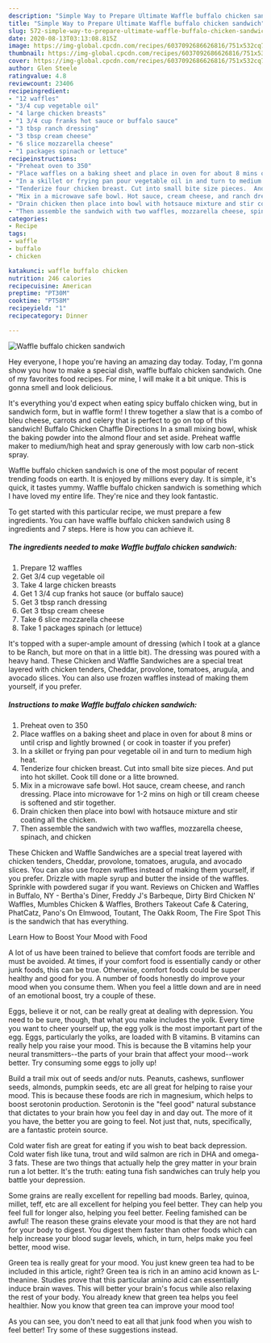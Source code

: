 ```yaml
---
description: "Simple Way to Prepare Ultimate Waffle buffalo chicken sandwich"
title: "Simple Way to Prepare Ultimate Waffle buffalo chicken sandwich"
slug: 572-simple-way-to-prepare-ultimate-waffle-buffalo-chicken-sandwich
date: 2020-08-13T03:13:08.815Z
image: https://img-global.cpcdn.com/recipes/6037092686626816/751x532cq70/waffle-buffalo-chicken-sandwich-recipe-main-photo.jpg
thumbnail: https://img-global.cpcdn.com/recipes/6037092686626816/751x532cq70/waffle-buffalo-chicken-sandwich-recipe-main-photo.jpg
cover: https://img-global.cpcdn.com/recipes/6037092686626816/751x532cq70/waffle-buffalo-chicken-sandwich-recipe-main-photo.jpg
author: Glen Steele
ratingvalue: 4.8
reviewcount: 23406
recipeingredient:
- "12 waffles"
- "3/4 cup vegetable oil"
- "4 large chicken breasts"
- "1 3/4 cup franks hot sauce or buffalo sauce"
- "3 tbsp ranch dressing"
- "3 tbsp cream cheese"
- "6 slice mozzarella cheese"
- "1 packages spinach or lettuce"
recipeinstructions:
- "Preheat oven to 350"
- "Place waffles on a baking sheet and place in oven for about 8 mins or until crisp and lightly browned ( or cook in toaster if you prefer)"
- "In a skillet or frying pan pour vegetable oil in and turn to medium high heat."
- "Tenderize four chicken breast. Cut into small bite size pieces.  And put  into hot skillet. Cook till done or a litte browned."
- "Mix in a microwave safe bowl. Hot sauce, cream cheese, and ranch dressing. Place into microwave for 1-2 mins on high or till cream cheese is softened and stir together."
- "Drain chicken then place into bowl with hotsauce mixture and stir coating all the chicken."
- "Then assemble the sandwich with two waffles, mozzarella cheese, spinach, and chicken"
categories:
- Recipe
tags:
- waffle
- buffalo
- chicken

katakunci: waffle buffalo chicken 
nutrition: 246 calories
recipecuisine: American
preptime: "PT30M"
cooktime: "PT58M"
recipeyield: "1"
recipecategory: Dinner

---
```



![Waffle buffalo chicken sandwich](https://img-global.cpcdn.com/recipes/6037092686626816/751x532cq70/waffle-buffalo-chicken-sandwich-recipe-main-photo.jpg)

Hey everyone, I hope you're having an amazing day today. Today, I'm gonna show you how to make a special dish, waffle buffalo chicken sandwich. One of my favorites food recipes. For mine, I will make it a bit unique. This is gonna smell and look delicious.

It&#39;s everything you&#39;d expect when eating spicy buffalo chicken wing, but in sandwich form, but in waffle form! I threw together a slaw that is a combo of bleu cheese, carrots and celery that is perfect to go on top of this sandwich! Buffalo Chicken Chaffle Directions In a small mixing bowl, whisk the baking powder into the almond flour and set aside. Preheat waffle maker to medium/high heat and spray generously with low carb non-stick spray.

Waffle buffalo chicken sandwich is one of the most popular of recent trending foods on earth. It is enjoyed by millions every day. It is simple, it's quick, it tastes yummy. Waffle buffalo chicken sandwich is something which I have loved my entire life. They're nice and they look fantastic.


To get started with this particular recipe, we must prepare a few ingredients. You can have waffle buffalo chicken sandwich using 8 ingredients and 7 steps. Here is how you can achieve it.

<!--inarticleads1-->

##### The ingredients needed to make Waffle buffalo chicken sandwich:

1. Prepare 12 waffles
1. Get 3/4 cup vegetable oil
1. Take 4 large chicken breasts
1. Get 1 3/4 cup franks hot sauce (or buffalo sauce)
1. Get 3 tbsp ranch dressing
1. Get 3 tbsp cream cheese
1. Take 6 slice mozzarella cheese
1. Take 1 packages spinach (or lettuce)


It&#39;s topped with a super-ample amount of dressing (which I took at a glance to be Ranch, but more on that in a little bit). The dressing was poured with a heavy hand. These Chicken and Waffle Sandwiches are a special treat layered with chicken tenders, Cheddar, provolone, tomatoes, arugula, and avocado slices. You can also use frozen waffles instead of making them yourself, if you prefer. 

<!--inarticleads2-->

##### Instructions to make Waffle buffalo chicken sandwich:

1. Preheat oven to 350
1. Place waffles on a baking sheet and place in oven for about 8 mins or until crisp and lightly browned ( or cook in toaster if you prefer)
1. In a skillet or frying pan pour vegetable oil in and turn to medium high heat.
1. Tenderize four chicken breast. Cut into small bite size pieces.  And put  into hot skillet. Cook till done or a litte browned.
1. Mix in a microwave safe bowl. Hot sauce, cream cheese, and ranch dressing. Place into microwave for 1-2 mins on high or till cream cheese is softened and stir together.
1. Drain chicken then place into bowl with hotsauce mixture and stir coating all the chicken.
1. Then assemble the sandwich with two waffles, mozzarella cheese, spinach, and chicken


These Chicken and Waffle Sandwiches are a special treat layered with chicken tenders, Cheddar, provolone, tomatoes, arugula, and avocado slices. You can also use frozen waffles instead of making them yourself, if you prefer. Drizzle with maple syrup and butter the inside of the waffles. Sprinkle with powdered sugar if you want. Reviews on Chicken and Waffles in Buffalo, NY - Bertha&#39;s Diner, Freddy J&#39;s Barbeque, Dirty Bird Chicken N&#39; Waffles, Mumbles Chicken &amp; Waffles, Brothers Takeout Cafe &amp; Catering, PhatCatz, Pano&#39;s On Elmwood, Toutant, The Oakk Room, The Fire Spot This is the sandwich that has everything. 

Learn How to Boost Your Mood with Food


A lot of us have been trained to believe that comfort foods are terrible and must be avoided. At times, if your comfort food is essentially candy or other junk foods, this can be true. Otherwise, comfort foods could be super healthy and good for you. A number of foods honestly do improve your mood when you consume them. When you feel a little down and are in need of an emotional boost, try a couple of these.

Eggs, believe it or not, can be really great at dealing with depression. You need to be sure, though, that what you make includes the yolk. Every time you want to cheer yourself up, the egg yolk is the most important part of the egg. Eggs, particularly the yolks, are loaded with B vitamins. B vitamins can really help you raise your mood. This is because the B vitamins help your neural transmitters--the parts of your brain that affect your mood--work better. Try consuming some eggs to jolly up!

Build a trail mix out of seeds and/or nuts. Peanuts, cashews, sunflower seeds, almonds, pumpkin seeds, etc are all great for helping to raise your mood. This is because these foods are rich in magnesium, which helps to boost serotonin production. Serotonin is the "feel good" natural substance that dictates to your brain how you feel day in and day out. The more of it you have, the better you are going to feel. Not just that, nuts, specifically, are a fantastic protein source.

Cold water fish are great for eating if you wish to beat back depression. Cold water fish like tuna, trout and wild salmon are rich in DHA and omega-3 fats. These are two things that actually help the grey matter in your brain run a lot better. It's the truth: eating tuna fish sandwiches can truly help you battle your depression. 

Some grains are really excellent for repelling bad moods. Barley, quinoa, millet, teff, etc are all excellent for helping you feel better. They can help you feel full for longer also, helping you feel better. Feeling famished can be awful! The reason these grains elevate your mood is that they are not hard for your body to digest. You digest them faster than other foods which can help increase your blood sugar levels, which, in turn, helps make you feel better, mood wise.

Green tea is really great for your mood. You just knew green tea had to be included in this article, right? Green tea is rich in an amino acid known as L-theanine. Studies prove that this particular amino acid can essentially induce brain waves. This will better your brain's focus while also relaxing the rest of your body. You already knew that green tea helps you feel healthier. Now you know that green tea can improve your mood too!

As you can see, you don't need to eat all that junk food when you wish to feel better! Try  some  of  these  suggestions  instead.

